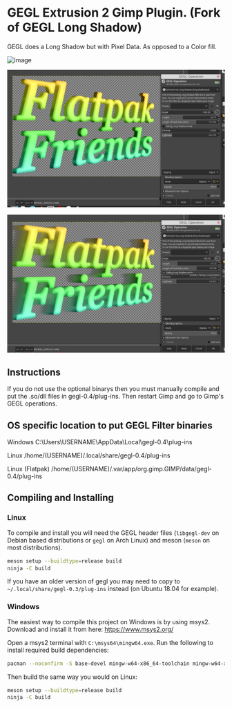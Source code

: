 # GEGL Extrusion 2 Gimp Plugin. (Fork of GEGL Long Shadow) 

GEGL does a Long Shadow but with Pixel Data. As opposed to a Color fill. 

![image](https://github.com/LinuxBeaver/GEGL-Extrusion-2----Fork-of-GEGL-Long-Shadow/assets/78667207/96e58c1d-2d07-4c58-b5cd-c57ee986ce49)



![image preview](preview1.png )

![image preview](preview2.png )

## Instructions 
If you do not use the optional binarys then you must manually compile and put the .so/dll files in gegl-0.4/plug-ins. Then restart Gimp and go to Gimp's GEGL operations.

## OS specific location to put GEGL Filter binaries 

Windows
C:\Users\USERNAME\AppData\Local\gegl-0.4\plug-ins
 
 Linux 
 /home/(USERNAME)/.local/share/gegl-0.4/plug-ins
 
 Linux (Flatpak)
 /home/(USERNAME)/.var/app/org.gimp.GIMP/data/gegl-0.4/plug-ins


## Compiling and Installing

### Linux

To compile and install you will need the GEGL header files (`libgegl-dev` on
Debian based distributions or `gegl` on Arch Linux) and meson (`meson` on
most distributions).

```bash
meson setup --buildtype=release build
ninja -C build

```

If you have an older version of gegl you may need to copy to `~/.local/share/gegl-0.3/plug-ins`
instead (on Ubuntu 18.04 for example).



### Windows

The easiest way to compile this project on Windows is by using msys2.  Download
and install it from here: https://www.msys2.org/

Open a msys2 terminal with `C:\msys64\mingw64.exe`.  Run the following to
install required build dependencies:

```bash
pacman --noconfirm -S base-devel mingw-w64-x86_64-toolchain mingw-w64-x86_64-meson mingw-w64-x86_64-gegl
```

Then build the same way you would on Linux:

```bash
meson setup --buildtype=release build
ninja -C build
```

